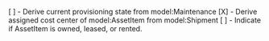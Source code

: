 [ ] - Derive current provisioning state from model:Maintenance
[X] - Derive assigned cost center of model:AssetItem from model:Shipment
[ ] - Indicate if AssetItem is owned, leased, or rented.